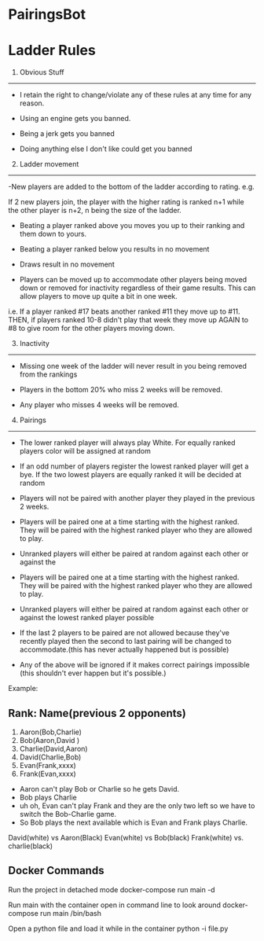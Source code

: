 # PairingsBot

Ladder Rules
===============================================

1. Obvious Stuff
-------------------------------
- I retain the right to change/violate any of these rules at
any time for any reason.

- Using an engine gets you banned.

- Being a jerk gets you banned

- Doing anything else I don't like could get you banned


2. Ladder movement
--------------------------------
-New players are added to the bottom of the ladder according to rating.
e.g.

If 2 new players join, the player with the higher rating is ranked n+1 while
the other player is n+2, n being the size of the ladder.

- Beating a player ranked above you moves you up to their ranking
and them down to yours.

- Beating a player ranked below you results in no movement

- Draws result in no movement

- Players can be moved up to accommodate other players being moved down or removed
for inactivity regardless of their game results.
This can allow players to move up quite a bit in one week. 

i.e. If a player ranked #17 beats another ranked #11 they move up to #11.
THEN, if players ranked 10-8 didn't play that week they move up
AGAIN to #8 to give room for the other players moving down.

3. Inactivity
-------------------------------
- Missing one week of the ladder will never result in you
being removed from the rankings

- Players in the bottom 20% who miss 2 weeks will be removed.

- Any player who misses 4 weeks will be removed.


4. Pairings
--------------------------------

- The lower ranked player will always play White.
For equally ranked players color will be assigned
at random

- If an odd number of players register the lowest ranked player will
get a bye. If the two lowest players are equally
ranked it will be decided at random

- Players will not be paired with another player they played in the previous 2
weeks.

- Players will be paired one at a time starting with the highest ranked.
They will be paired with the highest ranked player who they are allowed
to play.

- Unranked players will either be paired at random against each other or against the
- Players will be paired one at a time starting with the highest ranked.
They will be paired with the highest ranked player who they are allowed
to play.

- Unranked players will either be paired at random against each other or against the
lowest ranked player possible

- If the last 2 players to be paired are not allowed because they've recently played
then the second to last pairing will be changed to accommodate.(this has never actually
happened but is possible)

- Any of the above will be ignored if it makes correct pairings impossible
(this shouldn't ever happen but it's possible.)


Example:

Rank: Name(previous 2 opponents)
-------------------------------------
1. Aaron(Bob,Charlie)
2. Bob(Aaron,David )
3. Charlie(David,Aaron)
4. David(Charlie,Bob)
5. Evan(Frank,xxxx)
6. Frank(Evan,xxxx)

- Aaron can't play Bob or Charlie so he gets David.
- Bob plays Charlie
- uh oh, Evan can't play Frank and they are the only two left so we have to switch the Bob-Charlie game.
- So Bob plays the next available which is Evan and Frank plays Charlie.

David(white) vs Aaron(Black)
Evan(white) vs Bob(black)
Frank(white) vs. charlie(black)

Docker Commands
-----------------------------------

Run the project in detached mode
docker-compose run main -d

Run main with the container open in command line to look around
docker-compose run main /bin/bash

Open a python file and load it while in the container
python -i file.py
